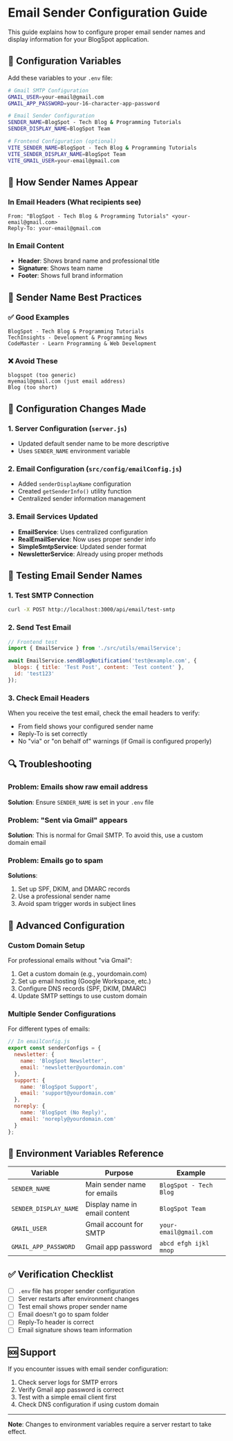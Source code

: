 # Email Sender Configuration Guide

This guide explains how to configure proper email sender names and display information for your BlogSpot application.

## 🔧 Configuration Variables

Add these variables to your `.env` file:

```bash
# Gmail SMTP Configuration
GMAIL_USER=your-email@gmail.com
GMAIL_APP_PASSWORD=your-16-character-app-password

# Email Sender Configuration
SENDER_NAME=BlogSpot - Tech Blog & Programming Tutorials
SENDER_DISPLAY_NAME=BlogSpot Team

# Frontend Configuration (optional)
VITE_SENDER_NAME=BlogSpot - Tech Blog & Programming Tutorials
VITE_SENDER_DISPLAY_NAME=BlogSpot Team
VITE_GMAIL_USER=your-email@gmail.com
```

## 📧 How Sender Names Appear

### In Email Headers (What recipients see)
```
From: "BlogSpot - Tech Blog & Programming Tutorials" <your-email@gmail.com>
Reply-To: your-email@gmail.com
```

### In Email Content
- **Header**: Shows brand name and professional title
- **Signature**: Shows team name
- **Footer**: Shows full brand information

## 🎯 Sender Name Best Practices

### ✅ Good Examples
```
BlogSpot - Tech Blog & Programming Tutorials
TechInsights - Development & Programming News
CodeMaster - Learn Programming & Web Development
```

### ❌ Avoid These
```
blogspot (too generic)
myemail@gmail.com (just email address)
Blog (too short)
```

## 🔄 Configuration Changes Made

### 1. Server Configuration (`server.js`)
- Updated default sender name to be more descriptive
- Uses `SENDER_NAME` environment variable

### 2. Email Configuration (`src/config/emailConfig.js`)
- Added `senderDisplayName` configuration
- Created `getSenderInfo()` utility function
- Centralized sender information management

### 3. Email Services Updated
- **EmailService**: Uses centralized configuration
- **RealEmailService**: Now uses proper sender info
- **SimpleSmtpService**: Updated sender format
- **NewsletterService**: Already using proper methods

## 🧪 Testing Email Sender Names

### 1. Test SMTP Connection
```bash
curl -X POST http://localhost:3000/api/email/test-smtp
```

### 2. Send Test Email
```javascript
// Frontend test
import { EmailService } from './src/utils/emailService';

await EmailService.sendBlogNotification('test@example.com', {
  blogs: { title: 'Test Post', content: 'Test content' },
  id: 'test123'
});
```

### 3. Check Email Headers
When you receive the test email, check the email headers to verify:
- From field shows your configured sender name
- Reply-To is set correctly
- No "via" or "on behalf of" warnings (if Gmail is configured properly)

## 🔍 Troubleshooting

### Problem: Emails show raw email address
**Solution**: Ensure `SENDER_NAME` is set in your `.env` file

### Problem: "Sent via Gmail" appears
**Solution**: This is normal for Gmail SMTP. To avoid this, use a custom domain email

### Problem: Emails go to spam
**Solutions**:
1. Set up SPF, DKIM, and DMARC records
2. Use a professional sender name
3. Avoid spam trigger words in subject lines

## 🚀 Advanced Configuration

### Custom Domain Setup
For professional emails without "via Gmail":

1. Get a custom domain (e.g., yourdomain.com)
2. Set up email hosting (Google Workspace, etc.)
3. Configure DNS records (SPF, DKIM, DMARC)
4. Update SMTP settings to use custom domain

### Multiple Sender Configurations
For different types of emails:

```javascript
// In emailConfig.js
export const senderConfigs = {
  newsletter: {
    name: 'BlogSpot Newsletter',
    email: 'newsletter@yourdomain.com'
  },
  support: {
    name: 'BlogSpot Support',
    email: 'support@yourdomain.com'
  },
  noreply: {
    name: 'BlogSpot (No Reply)',
    email: 'noreply@yourdomain.com'
  }
};
```

## 📝 Environment Variables Reference

| Variable | Purpose | Example |
|----------|---------|---------|
| `SENDER_NAME` | Main sender name for emails | `BlogSpot - Tech Blog` |
| `SENDER_DISPLAY_NAME` | Display name in email content | `BlogSpot Team` |
| `GMAIL_USER` | Gmail account for SMTP | `your-email@gmail.com` |
| `GMAIL_APP_PASSWORD` | Gmail app password | `abcd efgh ijkl mnop` |

## ✅ Verification Checklist

- [ ] `.env` file has proper sender configuration
- [ ] Server restarts after environment changes
- [ ] Test email shows proper sender name
- [ ] Email doesn't go to spam folder
- [ ] Reply-To header is correct
- [ ] Email signature shows team information

## 🆘 Support

If you encounter issues with email sender configuration:

1. Check server logs for SMTP errors
2. Verify Gmail app password is correct
3. Test with a simple email client first
4. Check DNS configuration if using custom domain

---

**Note**: Changes to environment variables require a server restart to take effect.
